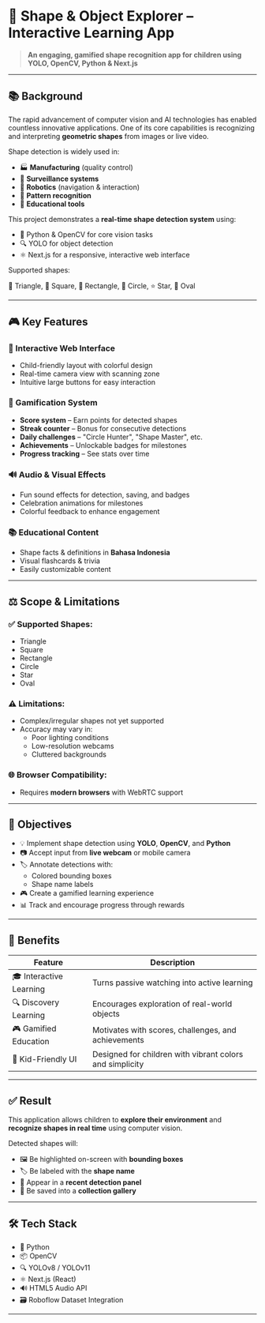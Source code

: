 # 🎯 Shape & Object Explorer – Interactive Learning App

> **An engaging, gamified shape recognition app for children using YOLO, OpenCV, Python & Next.js**

---

## 📚 Background

The rapid advancement of computer vision and AI technologies has enabled countless innovative applications. One of its core capabilities is recognizing and interpreting **geometric shapes** from images or live video.

Shape detection is widely used in:

- 🏭 **Manufacturing** (quality control)
- 🎥 **Surveillance systems**
- 🤖 **Robotics** (navigation & interaction)
- 🧩 **Pattern recognition**
- 🏫 **Educational tools**

This project demonstrates a **real-time shape detection system** using:

- 🐍 Python & OpenCV for core vision tasks  
- 🔍 YOLO for object detection  
- ⚛️ Next.js for a responsive, interactive web interface

Supported shapes:

🔺 Triangle, 🔳 Square, 🗾 Rectangle, 🔸 Circle, ⭐ Star, 🥚 Oval

---

## 🎮 Key Features

### 🌟 Interactive Web Interface
- Child-friendly layout with colorful design
- Real-time camera view with scanning zone
- Intuitive large buttons for easy interaction

### 🎯 Gamification System
- **Score system** – Earn points for detected shapes
- **Streak counter** – Bonus for consecutive detections
- **Daily challenges** – "Circle Hunter", "Shape Master", etc.
- **Achievements** – Unlockable badges for milestones
- **Progress tracking** – See stats over time

### 🔊 Audio & Visual Effects
- Fun sound effects for detection, saving, and badges
- Celebration animations for milestones
- Colorful feedback to enhance engagement

### 📚 Educational Content
- Shape facts & definitions in **Bahasa Indonesia**
- Visual flashcards & trivia
- Easily customizable content

---

## ⚖️ Scope & Limitations

### ✅ Supported Shapes:
- Triangle
- Square
- Rectangle
- Circle
- Star
- Oval

### ⚠️ Limitations:
- Complex/irregular shapes not yet supported
- Accuracy may vary in:
  - Poor lighting conditions
  - Low-resolution webcams
  - Cluttered backgrounds

### 🌐 Browser Compatibility:
- Requires **modern browsers** with WebRTC support

---

## 🎯 Objectives

- 💡 Implement shape detection using **YOLO**, **OpenCV**, and **Python**
- 📷 Accept input from **live webcam** or mobile camera
- 🏷️ Annotate detections with:
  - Colored bounding boxes
  - Shape name labels
- 🎮 Create a gamified learning experience
- 📊 Track and encourage progress through rewards

---

## 🌟 Benefits

| Feature             | Description                                               |
|---------------------|-----------------------------------------------------------|
| 🎓 Interactive Learning | Turns passive watching into active learning             |
| 🔍 Discovery Learning   | Encourages exploration of real-world objects            |
| 🎮 Gamified Education  | Motivates with scores, challenges, and achievements     |
| 👶 Kid-Friendly UI     | Designed for children with vibrant colors and simplicity |

---

## ✅ Result

This application allows children to **explore their environment** and **recognize shapes in real time** using computer vision.

Detected shapes will:

- 🖼️ Be highlighted on-screen with **bounding boxes**
- 🏷️ Be labeled with the **shape name**
- 🎯 Appear in a **recent detection panel**
- 📸 Be saved into a **collection gallery**

---

## 🛠️ Tech Stack

- 🐍 Python
- 📦 OpenCV
- 🔍 YOLOv8 / YOLOv11
- ⚛️ Next.js (React)
- 🔊 HTML5 Audio API
- 🗃️ Roboflow Dataset Integration

---

